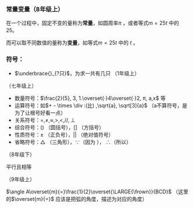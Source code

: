 ### 常量变量（8年级上）

在一个过程中，固定不变的量称为**常量**，如圆周率$\pi$ ，或者等式$m=25t$ 中的25。

而可以取不同数值的量称为**变量**，如等式$m=25t$ 中的 $t$ 。



### 符号：

- $\underbrace{}_{?只}$，为求一共有几只 （1年级上）

（七年级上）

- 数量符号：$\frac{2}{5}, 3, 1.\overset{·}4\overset{·}2, π, a,x$ 等
- 运算符号：如$+ - \times \div :(比) ,\sqrt{a}, \sqrt[3]{a}$ （a不算符号，是为了让根号好看一点）
- 关系符号：$=, \ne, \approx, >, <, //, \bot$
- 综合符号：$()$ （圆括号），$[]$ （方括号）
- 性质符号：$\pm$ （正负号），$| |$ （绝对值符号）
- 省略符号：$\triangle$ （三角形），$\because$（因为 ）， $\therefore$（所以）



（8年级下）

平行且相等

（9年级上）

$\angle A\overset{m}{=}\frac{1}{2}\overset{\LARGE{\frown}}{BCD}$ （这里的$\overset{m}{=}$ 应该是把弧的角度，描述为对应的角度）


